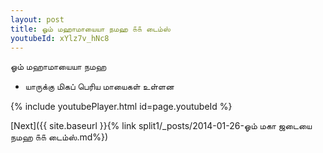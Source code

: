 ```yaml
---
layout: post
title: ஓம் மஹாமாயையா நமஹ ௧௧ டைம்ஸ்
youtubeId: xYlz7v_hNc8
---
```

 
 
 ஓம் மஹாமாயையா நமஹ  
 
 -  யாருக்கு மிகப் பெரிய மாயைகள் உள்ளன 
 
  
 
  
 
 
 
 
 
 


{% include youtubePlayer.html id=page.youtubeId %}
 
[Next]({{ site.baseurl }}{% link  split1/_posts/2014-01-26-ஓம் மகா ஜடையை நமஹ ௧௧ டைம்ஸ்.md%})
 

